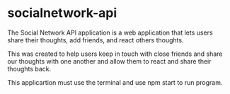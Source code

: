 # socialnetwork-api

The Social Network API application is a web application that lets users share their thoughts, add friends, and react others thoughts.

This was created to help users keep in touch with close friends and share our thoughts with one another and allow them to react and share their thoughts back.

This applicartion must use the terminal and use npm start to run program.
